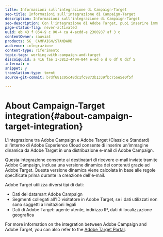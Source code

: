 ```yaml
---
title: Informazioni sull'integrazione di Campaign-Target
seo-title: Informazioni sull'integrazione di Campaign-Target
description: Informazioni sull'integrazione di Campaign-Target
seo-description: Con l'integrazione di Adobe Target, puoi inserire immagini dinamiche generate da Adobe Target nei messaggi di Adobe Campaign.
page-status-flag: never-activated
uuid: eb 43 f 054-9 c 00-4 ca 4-acdd-e 2306937 af 3 c
contentOwner: sauviat
products: SG_ CAMPAIGN/STANDARD
audience: integrazione
content-type: riferimento
topic-tags: working-with-campaign-and-target
discoiquuid: a 416 fae 1-3812-4404-844 e-ed 6 d 6 df 0 dcf 5
internal: n
snippet: y
translation-type: tm+mt
source-git-commit: b7df681c05c48dc1fc9873b1339fbc756e5e0f5f

---
```



# About Campaign-Target integration{#about-campaign-target-integration}

L'integrazione tra Adobe Campaign e Adobe Target (Classic e Standard) all'interno di Adobe Experience Cloud consente di inserire un'immagine dinamica da Adobe Target in una distribuzione e-mail di Adobe Campaign.

Questa integrazione consente ai destinatari di ricevere e-mail inviate tramite Adobe Campaign, inclusa una versione dinamica dei contenuti grazie ad Adobe Target. Questa versione dinamica viene calcolata in base alle regole specificate prima durante la creazione dell'e-mail.

Adobe Target utilizza diversi tipi di dati:

* Dati del datamart Adobe Campaign
* Segmenti collegati all'ID visitatore in Adobe Target, se i dati utilizzati non sono soggetti a limitazioni legali
* Dati di Adobe Target: agente utente, indirizzo IP, dati di localizzazione geografica

For more information on the integration between Adobe Campaign and Adobe Target, you can also refer to the [Adobe Target Portal](https://marketing.adobe.com/resources/help/en_US/target/a4t/c_campaign_and_target.html).
